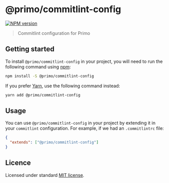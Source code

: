 # @primo/commitlint-config

[![NPM version](https://badgen.net/npm/v/@primo/commitlint-config)](https://www.npmjs.org/package/@primo/commitlint-config)

> Commitlint configuration for Primo

## Getting started

To install `@primo/commitlint-config` in your project, you will need to run the
following command using [npm](https://www.npmjs.com/):

```bash
npm install -S @primo/commitlint-config
```

If you prefer [Yarn](https://yarnpkg.com/en/), use the following command
instead:

```bash
yarn add @primo/commitlint-config
```

## Usage

You can use `@primo/commitlint-config` in your project by extending it in your
`commitlint` configuration. For example, if we had an `.commitlintrc` file:

```json
{
  "extends": ["@primo/commitlint-config"]
}
```

## Licence

Licensed under standard
[MIT license](https://github.com/primo-design-system/primo/blob/main/LICENSE).